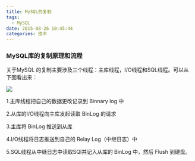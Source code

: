 ```yaml
---
title: MySQL的复制
tags:
  - MySQL
date: 2015-08-26 10:45:44
categories: 技术
---
```


### MySQL库的复制原理和流程

关于MySQL 的复制主要涉及三个线程：主库线程，I/O线程和SQL线程。可以从下图看出来：

![](http://i.imgur.com/qCAFwnJ.png)

1.主库线程把自己的数据更改记录到 Binnary log 中

2.从库的I/O线程向主库发起读取 BinLog 的请求

3.主库将 BinLog 推送到从库

4.I/O线程将日志推送到自己的 Relay Log（中继日志）中

5.SQL线程从中继日志中读取SQl并记入从库的 BinLog 中，然后 Flush 到硬盘。

